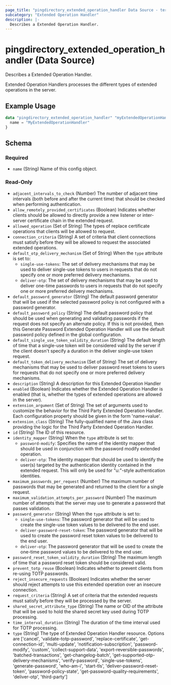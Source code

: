 ```yaml
---
page_title: "pingdirectory_extended_operation_handler Data Source - terraform-provider-pingdirectory"
subcategory: "Extended Operation Handler"
description: |-
  Describes a Extended Operation Handler.
---
```


# pingdirectory_extended_operation_handler (Data Source)

Describes a Extended Operation Handler.

Extended Operation Handlers processes the different types of extended operations in the server.

## Example Usage

```terraform
data "pingdirectory_extended_operation_handler" "myExtendedOperationHandler" {
  name = "MyExtendedOperationHandler"
}
```

<!-- schema generated by tfplugindocs -->
## Schema

### Required

- `name` (String) Name of this config object.

### Read-Only

- `adjacent_intervals_to_check` (Number) The number of adjacent time intervals (both before and after the current time) that should be checked when performing authentication.
- `allow_remotely_provided_certificates` (Boolean) Indicates whether clients should be allowed to directly provide a new listener or inter-server certificate chain in the extended request.
- `allowed_operation` (Set of String) The types of replace certificate operations that clients will be allowed to request.
- `connection_criteria` (String) A set of criteria that client connections must satisfy before they will be allowed to request the associated extended operations.
- `default_otp_delivery_mechanism` (Set of String) When the `type` attribute is set to:
  - `single-use-tokens`: The set of delivery mechanisms that may be used to deliver single-use tokens to users in requests that do not specify one or more preferred delivery mechanisms.
  - `deliver-otp`: The set of delivery mechanisms that may be used to deliver one-time passwords to users in requests that do not specify one or more preferred delivery mechanisms.
- `default_password_generator` (String) The default password generator that will be used if the selected password policy is not configured with a password generator.
- `default_password_policy` (String) The default password policy that should be used when generating and validating passwords if the request does not specify an alternate policy. If this is not provided, then this Generate Password Extended Operation Handler will use the default password policy defined in the global configuration.
- `default_single_use_token_validity_duration` (String) The default length of time that a single-use token will be considered valid by the server if the client doesn't specify a duration in the deliver single-use token request.
- `default_token_delivery_mechanism` (Set of String) The set of delivery mechanisms that may be used to deliver password reset tokens to users for requests that do not specify one or more preferred delivery mechanisms.
- `description` (String) A description for this Extended Operation Handler
- `enabled` (Boolean) Indicates whether the Extended Operation Handler is enabled (that is, whether the types of extended operations are allowed in the server).
- `extension_argument` (Set of String) The set of arguments used to customize the behavior for the Third Party Extended Operation Handler. Each configuration property should be given in the form 'name=value'.
- `extension_class` (String) The fully-qualified name of the Java class providing the logic for the Third Party Extended Operation Handler.
- `id` (String) The ID of this resource.
- `identity_mapper` (String) When the `type` attribute is set to:
  - `password-modify`: Specifies the name of the identity mapper that should be used in conjunction with the password modify extended operation.
  - `deliver-otp`: The identity mapper that should be used to identify the user(s) targeted by the authentication identity contained in the extended request. This will only be used for "u:"-style authentication identities.
- `maximum_passwords_per_request` (Number) The maximum number of passwords that may be generated and returned to the client for a single request.
- `maximum_validation_attempts_per_password` (Number) The maximum number of attempts that the server may use to generate a password that passes validation.
- `password_generator` (String) When the `type` attribute is set to:
  - `single-use-tokens`: The password generator that will be used to create the single-use token values to be delivered to the end user.
  - `deliver-password-reset-token`: The password generator that will be used to create the password reset token values to be delivered to the end user.
  - `deliver-otp`: The password generator that will be used to create the one-time password values to be delivered to the end user.
- `password_reset_token_validity_duration` (String) The maximum length of time that a password reset token should be considered valid.
- `prevent_totp_reuse` (Boolean) Indicates whether to prevent clients from re-using TOTP passwords.
- `reject_insecure_requests` (Boolean) Indicates whether the server should reject attempts to use this extended operation over an insecure connection.
- `request_criteria` (String) A set of criteria that the extended requests must satisfy before they will be processed by the server.
- `shared_secret_attribute_type` (String) The name or OID of the attribute that will be used to hold the shared secret key used during TOTP processing.
- `time_interval_duration` (String) The duration of the time interval used for TOTP processing.
- `type` (String) The type of Extended Operation Handler resource. Options are ['cancel', 'validate-totp-password', 'replace-certificate', 'get-connection-id', 'multi-update', 'notification-subscription', 'password-modify', 'custom', 'collect-support-data', 'export-reversible-passwords', 'batched-transactions', 'get-changelog-batch', 'get-supported-otp-delivery-mechanisms', 'verify-password', 'single-use-tokens', 'generate-password', 'who-am-i', 'start-tls', 'deliver-password-reset-token', 'password-policy-state', 'get-password-quality-requirements', 'deliver-otp', 'third-party']

